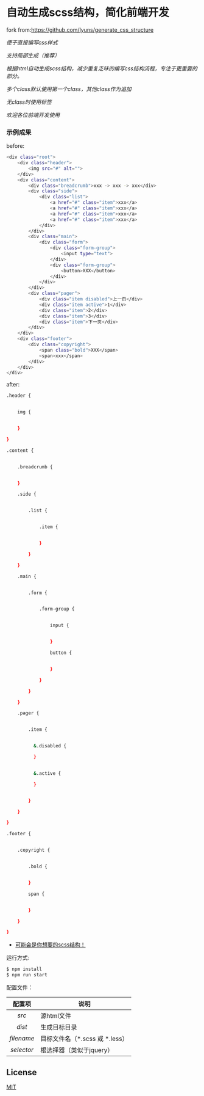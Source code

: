 # 自动生成scss结构，简化前端开发

fork from:https://github.com/lyuns/generate_css_structure

*便于直接编写css样式*

*支持局部生成（推荐）*

*根据html自动生成scss结构，减少重复乏味的编写css结构流程，专注于更重要的部分。*

*多个class默认使用第一个class，其他class作为追加*

*无class时使用标签*

*欢迎各位前端开发使用*


### 示例成果
before:
``` bash
<div class="root">
    <div class="header">
        <img src="#" alt="">
    </div>
    <div class="content">
        <div class="breadcrumb">xxx -> xxx -> xxx</div>
        <div class="side">
            <div class="list">
                <a href="#" class="item">xxx</a>
                <a href="#" class="item">xxx</a>
                <a href="#" class="item">xxx</a>
                <a href="#" class="item">xxx</a>
            </div>
        </div>
        <div class="main">
            <div class="form">
                <div class="form-group">
                    <input type="text">
                </div>
                <div class="form-group">
                    <button>XXX</button>
                </div>
            </div>
        </div>
        <div class="pager">
            <div class="item disabled">上一页</div>
            <div class="item active">1</div>
            <div class="item">2</div>
            <div class="item">3</div>
            <div class="item">下一页</div>
        </div>
    </div>
    <div class="footer">
        <div class="copyright">
            <span class="bold">XXX</span>
            <span>xxx</span>
        </div>
    </div>
</div>
```
after:
``` bash
.header {


    img {


    }

}

.content {


    .breadcrumb {


    }

    .side {


        .list {


            .item {


            }

        }

    }

    .main {


        .form {


            .form-group {


                input {


                }

                button {


                }

            }

        }

    }

    .pager {


        .item {


          &.disabled {

          }


          &.active {

          }


        }

    }

}

.footer {


    .copyright {


        .bold {


        }

        span {


        }

    }

}


```

* <a href="https://github.com/lyuns/generate_css_structure/tree/master/dist/result.scss">可能会是你想要的scss结构！</a>

运行方式:

``` bash
$ npm install
$ npm run start
```

配置文件：

配置项 | 说明
:---: | ---
*src* | 源html文件 
*dist* | 生成目标目录
*filename* | 目标文件名（*.scss 或 *.less） 
*selector* | 根选择器（类似于jquery）

## License

[MIT](http://opensource.org/licenses/MIT)
